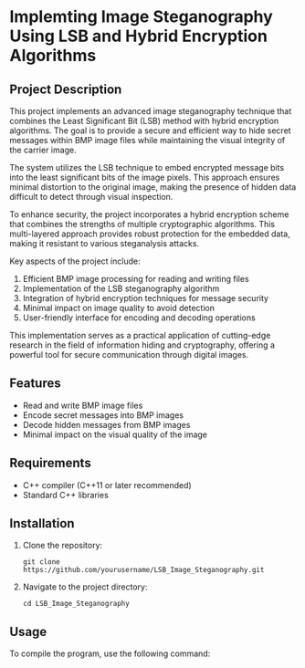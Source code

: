 # Implemting Image Steganography Using LSB and Hybrid Encryption Algorithms

## Project Description

This project implements an advanced image steganography technique that combines the Least Significant Bit (LSB) method with hybrid encryption algorithms. The goal is to provide a secure and efficient way to hide secret messages within BMP image files while maintaining the visual integrity of the carrier image.

The system utilizes the LSB technique to embed encrypted message bits into the least significant bits of the image pixels. This approach ensures minimal distortion to the original image, making the presence of hidden data difficult to detect through visual inspection.

To enhance security, the project incorporates a hybrid encryption scheme that combines the strengths of multiple cryptographic algorithms. This multi-layered approach provides robust protection for the embedded data, making it resistant to various steganalysis attacks.

Key aspects of the project include:

1. Efficient BMP image processing for reading and writing files
2. Implementation of the LSB steganography algorithm
3. Integration of hybrid encryption techniques for message security
4. Minimal impact on image quality to avoid detection
5. User-friendly interface for encoding and decoding operations

This implementation serves as a practical application of cutting-edge research in the field of information hiding and cryptography, offering a powerful tool for secure communication through digital images.

## Features

- Read and write BMP image files
- Encode secret messages into BMP images
- Decode hidden messages from BMP images
- Minimal impact on the visual quality of the image

## Requirements

- C++ compiler (C++11 or later recommended)
- Standard C++ libraries

## Installation

1. Clone the repository:
   ```
   git clone https://github.com/yourusername/LSB_Image_Steganography.git
   ```
2. Navigate to the project directory:
   ```
   cd LSB_Image_Steganography
   ```

## Usage

To compile the program, use the following command:

